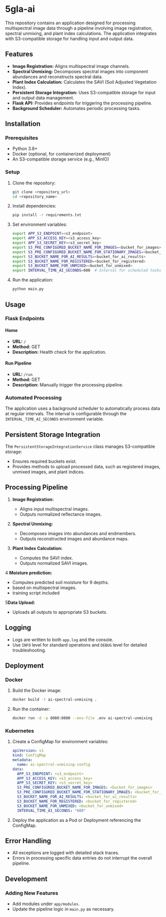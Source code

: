 # 5gla-ai

This repository contains an application designed for processing multispectral image data through a pipeline involving image registration, spectral unmixing, and plant index calculations. The application integrates with S3-compatible storage for handling input and output data.

## Features

- **Image Registration:** Aligns multispectral image channels.
- **Spectral Unmixing:** Decomposes spectral images into component abundances and reconstructs spectral data.
- **Plant Index Calculation:** Calculates the SAVI (Soil Adjusted Vegetation Index).
- **Persistent Storage Integration:** Uses S3-compatible storage for input and output data management.
- **Flask API:** Provides endpoints for triggering the processing pipeline.
- **Background Scheduler:** Automates periodic processing tasks.

## Installation

### Prerequisites
- Python 3.8+
- Docker (optional, for containerized deployment)
- An S3-compatible storage service (e.g., MinIO)

### Setup
1. Clone the repository:
   ```bash
   git clone <repository_url>
   cd <repository_name>
   ```

2. Install dependencies:
   ```bash
   pip install -r requirements.txt
   ```

3. Set environment variables:
   ```bash
   export APP_S3_ENDPOINT=<s3_endpoint>
   export APP_S3_ACCESS_KEY=<s3_access_key>
   export APP_S3_SECRET_KEY=<s3_secret_key>
   export S3_PRE_CONFIGURED_BUCKET_NAME_FOR_IMAGES=<bucket_for_images>
   export S3_PRE_CONFIGURED_BUCKET_NAME_FOR_STATIONARY_IMAGES=<bucket_for_stationary_images>
   export S3_BUCKET_NAME_FOR_AI_RESULTS=<bucket_for_ai_results>
   export S3_BUCKET_NAME_FOR_REGISTERED=<bucket_for_registered>
   export S3_BUCKET_NAME_FOR_UNMIXED=<bucket_for_unmixed>
   export INTERVAL_TIME_AI_SECONDS=600  # Interval for scheduled tasks in seconds
   ```

4. Run the application:
   ```bash
   python main.py
   ```

## Usage

### Flask Endpoints

#### Home
- **URL:** `/`
- **Method:** GET
- **Description:** Health check for the application.

#### Run Pipeline
- **URL:** `/run`
- **Method:** GET
- **Description:** Manually trigger the processing pipeline.

### Automated Processing
The application uses a background scheduler to automatically process data at regular intervals. The interval is configurable through the `INTERVAL_TIME_AI_SECONDS` environment variable.

## Persistent Storage Integration
The `PersistentStorageIntegrationService` class manages S3-compatible storage:

- Ensures required buckets exist.
- Provides methods to upload processed data, such as registered images, unmixed images, and plant indices.

## Processing Pipeline
1. **Image Registration:**
   - Aligns input multispectral images.
   - Outputs normalized reflectance images.

2. **Spectral Unmixing:**
   - Decomposes images into abundances and endmembers.
   - Outputs reconstructed images and abundance maps.

3. **Plant Index Calculation:**
   - Computes the SAVI index.
   - Outputs normalized SAVI images.

4  **Moisture prediction:**
   - Computes predicted soil moisture for 9 depths.
   - based on multispectral images.
   - training script included

5**Data Upload:**
   - Uploads all outputs to appropriate S3 buckets.

## Logging
- Logs are written to both `app.log` and the console.
- Use `INFO` level for standard operations and `DEBUG` level for detailed troubleshooting.

## Deployment

### Docker
1. Build the Docker image:
   ```bash
   docker build -t ai-spectral-unmixing .
   ```

2. Run the container:
   ```bash
   docker run -d -p 8080:8080 --env-file .env ai-spectral-unmixing
   ```

### Kubernetes
1. Create a ConfigMap for environment variables:
   ```yaml
   apiVersion: v1
   kind: ConfigMap
   metadata:
     name: ai-spectral-unmixing-config
   data:
     APP_S3_ENDPOINT: <s3_endpoint>
     APP_S3_ACCESS_KEY: <s3_access_key>
     APP_S3_SECRET_KEY: <s3_secret_key>
     S3_PRE_CONFIGURED_BUCKET_NAME_FOR_IMAGES: <bucket_for_images>
     S3_PRE_CONFIGURED_BUCKET_NAME_FOR_STATIONARY_IMAGES: <bucket_for_stationary_images>
     S3_BUCKET_NAME_FOR_AI_RESULTS: <bucket_for_ai_results>
     S3_BUCKET_NAME_FOR_REGISTERED: <bucket_for_registered>
     S3_BUCKET_NAME_FOR_UNMIXED: <bucket_for_unmixed>
     INTERVAL_TIME_AI_SECONDS: "600"
   ```

2. Deploy the application as a Pod or Deployment referencing the ConfigMap.

## Error Handling
- All exceptions are logged with detailed stack traces.
- Errors in processing specific data entries do not interrupt the overall pipeline.

## Development
### Adding New Features
- Add modules under `app/modules`.
- Update the pipeline logic in `main.py` as necessary.

